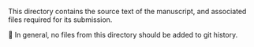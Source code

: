 
This directory contains the source text of the manuscript, and associated files required for its submission.

🚫 In general, no files from this directory should be added to git history.
